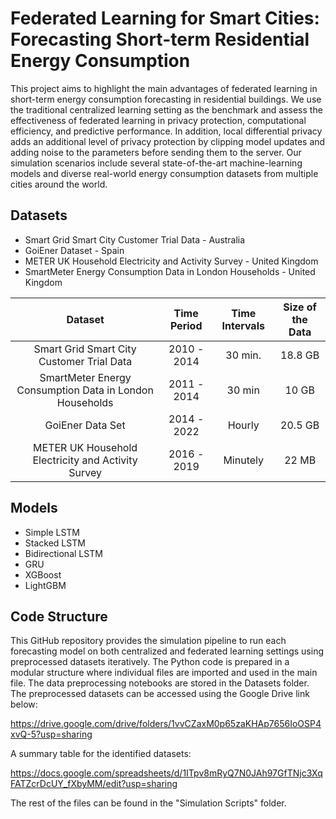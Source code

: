 # Federated Learning for Smart Cities: Forecasting Short-term Residential Energy Consumption

This project aims to highlight the main advantages of federated learning in short-term energy consumption forecasting in residential buildings. We use the traditional centralized learning setting as the benchmark and assess the effectiveness of federated learning in privacy protection, computational efficiency, and predictive performance. In addition, local differential privacy adds an additional level of privacy protection by clipping model updates and adding noise to the parameters before sending them to the server. Our simulation scenarios include several state-of-the-art machine-learning models and diverse real-world energy consumption datasets from multiple cities around the world.

## Datasets

- Smart Grid Smart City Customer Trial Data - Australia
- GoiEner Dataset - Spain
- METER UK Household Electricity and Activity Survey - United Kingdom
- SmartMeter Energy Consumption Data in London Households - United Kingdom



| **Dataset**       | **Time Period**       | **Time Intervals**       | **Size of the Data**       |
|:-------------------:|:------------------:|:------------------:|:------------------:|
| Smart Grid Smart City Customer Trial Data       | 2010 - 2014      | 30 min.      | 18.8 GB      |
| SmartMeter Energy Consumption Data in London Households       | 2011 - 2014      | 30 min      | 10 GB      |
| GoiEner Data Set       | 2014 - 2022      |  Hourly     | 20.5 GB      |
| METER UK Household Electricity and Activity Survey       | 2016 - 2019      |  Minutely      | 22 MB      |



## Models

- Simple LSTM
- Stacked LSTM
- Bidirectional LSTM
- GRU
- XGBoost
- LightGBM

## Code Structure

This GitHub repository provides the simulation pipeline to run each forecasting model on both centralized and federated learning settings using preprocessed datasets iteratively. The Python code is prepared in a modular structure where individual files are imported and used in the main file. The data preprocessing notebooks are stored in the Datasets folder. The preprocessed datasets can be accessed using the Google Drive link below:

https://drive.google.com/drive/folders/1vvCZaxM0p65zaKHAp7656IoOSP4xvQ-5?usp=sharing

A summary table for the identified datasets:

https://docs.google.com/spreadsheets/d/1ITpv8mRyQ7N0JAh97GfTNjc3XqFATZcrDcUY_fXbyMM/edit?usp=sharing

The rest of the files can be found in the "Simulation Scripts" folder.

